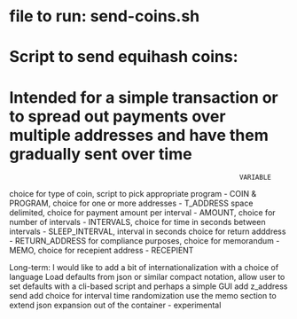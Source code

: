 # file to run: send-coins.sh
# Script to send equihash coins:
# Intended for a simple transaction or to spread out payments over multiple addresses and have them gradually sent over time

                                                              VARIABLE
choice for type of coin, script to pick appropriate program - COIN & PROGRAM,
choice for one or more addresses -                            T_ADDRESS         space delimited,
choice for payment amount per interval -                      AMOUNT,
choice for number of intervals -                              INTERVALS,
choice for time in seconds between intervals -                SLEEP_INTERVAL,   interval in seconds
choice for return adddress -                                  RETURN_ADDRESS    for compliance purposes,
choice for memorandum -                                       MEMO,
choice for recepient address -                                RECEPIENT

Long-term:  I would like to add a bit of internationalization with a choice of language 
            Load defaults from json or similar compact notation, allow user to set defaults with a cli-based script and perhaps a simple GUI
            add z_address send
            add choice for interval time randomization
            use the memo section to extend json expansion out of the container - experimental 
